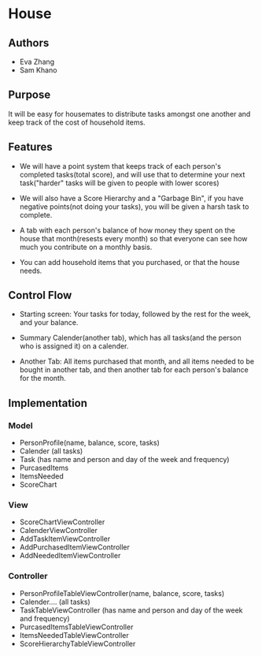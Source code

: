 # House
## Authors
* Eva Zhang
* Sam Khano

## Purpose

It will be easy for housemates to distribute tasks amongst one another and keep track of the cost of household items. 

## Features
* We will have a point system that keeps track of each person's completed tasks(total score), and will use that to determine your next task("harder" tasks will be given to people with lower scores)

* We will also have a Score Hierarchy and a "Garbage Bin", if you have negative points(not doing your tasks), you will be given a harsh task to complete.

* A tab with each person's balance of how money they spent on the house that month(resests every month) so that everyone can see how much you contribute on a monthly basis. 

* You can add household items that you purchased, or that the house needs.

## Control Flow
* Starting screen: Your tasks for today, followed by the rest for the week, and your balance.

* Summary Calender(another tab), which has all tasks(and the person who is assigned it) on a calender. 

* Another Tab: All items purchased that month, and all items needed to be bought in another tab, and then another tab for each person's balance for the month.

## Implementation
### Model
* PersonProfile(name, balance, score, tasks)
* Calender (all tasks)
* Task (has name and person and day of the week and frequency)
* PurcasedItems
* ItemsNeeded
* ScoreChart

### View
* ScoreChartViewController
* CalenderViewController
* AddTaskItemViewController
* AddPurchasedItemViewController
* AddNeededItemViewController

### Controller

* PersonProfileTableViewController(name, balance, score, tasks)
* Calender.... (all tasks)
* TaskTableViewController (has name and person and day of the week and frequency)
* PurcasedItemsTableViewController
* ItemsNeededTableViewController
* ScoreHierarchyTableViewController
